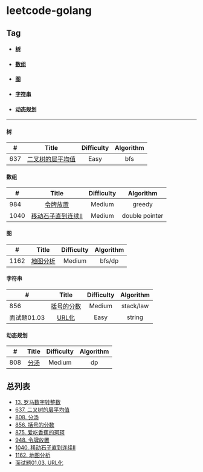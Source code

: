 # leetcode-golang

## Tag

- ####  [树](#tree)

- #### [数组](#array)

- #### [图](#Graph)

- #### [字符串](#String)

- #### [动态规划](#Dp)

------

#### <span id="tree">树</span>

| #    |                            Title                             | Difficulty | Algorithm |
| ---- | :----------------------------------------------------------: | :--------: | :-------: |
| 637  | [ 二叉树的层平均值](../../tree/master/leetcode2/二叉树的层平均值/二叉树的层平均值.md) |    Easy    |    bfs    |



#### <span id="array">数组</span>

| #    |                            Title                             | Difficulty |   Algorithm    |
| ---- | :----------------------------------------------------------: | :--------: | :------------: |
| 984  | [ 令牌放置](../../tree/master/leetcode2/令牌放置/令牌放置.md) |   Medium   |     greedy     |
| 1040 | [移动石子直到连续II](../../tree/master/leetcode2/移动石子直到连续II/移动石子直到连续II.md) |   Medium   | double pointer |



#### <span id="Graph">图</span>

| #    |                            Title                             | Difficulty | Algorithm |
| ---- | :----------------------------------------------------------: | :--------: | :-------: |
| 1162 | [ 地图分析](../../tree/master/leetcode2/地图分析/地图分析.md) |   Medium   |  bfs/dp   |



#### <span id="String">字符串</span>

| #           |                            Title                             | Difficulty | Algorithm |
| ----------- | :----------------------------------------------------------: | :--------: | :-------: |
| 856         | [括号的分数](../../tree/master/leetcode2/括号的分数/括号的分数.md) |   Medium   | stack/law |
| 面试题01.03 |     [URL化](../../tree/master/leetcode2/URL化/URL化.md)      |    Easy    |  string   |



#### <span id="Dp">动态规划</span>

| #    |                      Title                       | Difficulty | Algorithm |
| ---- | :----------------------------------------------: | :--------: | :-------: |
| 808  | [分汤](../../tree/master/leetcode2/分汤/分汤.md) |   Medium   |    dp     |




## 总列表

* [13. 罗马数字转整数](../../tree/master/leetcode2/罗马数字转整数)
* [637. 二叉树的层平均值](../../tree/master/leetcode2/二叉树的层平均值/二叉树的层平均值.md)
* [808. 分汤](../../tree/master/leetcode2/分汤/分汤.md)
* [856. 括号的分数](../../tree/master/leetcode2/括号的分数/括号的分数.md)
* [875. 爱吃香蕉的珂珂](../../tree/master/leetcode2/爱吃香蕉的珂珂/爱吃香蕉的珂珂.md)
* [948. 令牌放置](../../tree/master/leetcode2/令牌放置/令牌放置.md)
* [1040. 移动石子直到连续II](../../tree/master/leetcode2/移动石子直到连续II/移动石子直到连续II.md)
* [1162. 地图分析](../../tree/master/leetcode2/地图分析/地图分析.md)
* [面试题01.03. URL化](../../tree/master/leetcode2/URL化/URL化.md)

